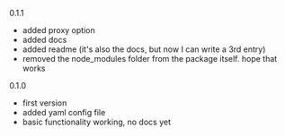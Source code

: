 0.1.1
- added proxy option
- added docs
- added readme (it's also the docs, but now I can write a 3rd entry)
- removed the node_modules folder from the package itself. hope that works

0.1.0
- first version
- added yaml config file
- basic functionality working, no docs yet
